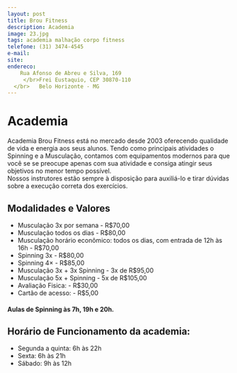 ```yaml
---
layout: post
title: Brou Fitness
description: Academia
image: 23.jpg
tags: academia malhação corpo fitness 
telefone: (31) 3474-4545
e-mail: 
site: 
endereco:
    Rua Afonso de Abreu e Silva, 169  
     </br>Frei Eustaquio, CEP 30870-110
  </br>   Belo Horizonte - MG
---
```


# Academia

Academia Brou Fitness está no mercado desde 2003 oferecendo qualidade de vida e energia aos seus alunos. 
Tendo como principais atividades o Spinning e a Musculação, contamos com equipamentos modernos 
para que você se se preocupe apenas com sua atividade e consiga atingir seus objetivos no 
menor tempo possível.  
Nossos instrutores estão sempre à disposição para auxiliá-lo e tirar dúvidas sobre a execução correta dos exercícios.

## Modalidades e Valores

* Musculação 3x por semana - R$70,00
* Musculação todos os dias - R$80,00
* Musculação horário econômico: todos os dias, com entrada de 12h às 16h - R$70,00
* Spinning 3x - R$80,00
* Spinning 4× - R$85,00
* Musculação 3x + 3x Spinning - 3x de R$95,00
* Musculação 5x + Spinning - 5x de R$105,00
* Avaliação Fisica: - R$30,00
* Cartão de acesso: - R$5,00

#### Aulas de Spinning às 7h, 19h e 20h.

## Horário de Funcionamento da academia:

* Segunda a quinta: 6h às 22h
* Sexta: 6h às 21h
* Sábado: 9h às 12h
 




